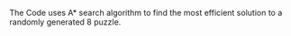 The Code uses A* search algorithm to find the most efficient solution to a randomly generated 8 puzzle.
